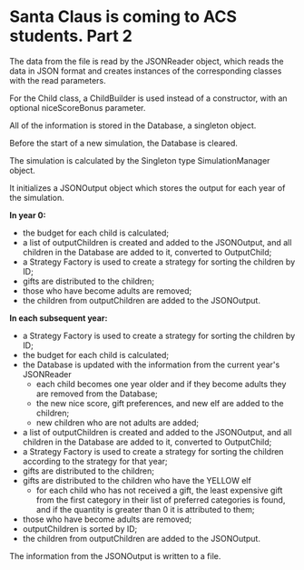 # Santa Claus is coming to ACS students. Part 2

The data from the file is read by the JSONReader object, which reads the data in JSON format and creates instances of the corresponding classes with the read parameters.

For the Child class, a ChildBuilder is used instead of a constructor, with an optional niceScoreBonus parameter.

All of the information is stored in the Database, a singleton object.

Before the start of a new simulation, the Database is cleared.

The simulation is calculated by the Singleton type SimulationManager object.

It initializes a JSONOutput object which stores the output for each year of the simulation.

**In year 0:**
- the budget for each child is calculated;
- a list of outputChildren is created and added to the JSONOutput, and all children in the Database are added to it, converted to OutputChild;
- a Strategy Factory is used to create a strategy for sorting the children by ID;
- gifts are distributed to the children;
- those who have become adults are removed;
- the children from outputChildren are added to the JSONOutput.

**In each subsequent year:**
- a Strategy Factory is used to create a strategy for sorting the children by ID;
- the budget for each child is calculated;
- the Database is updated with the information from the current year's JSONReader
    - each child becomes one year older and if they become adults they are removed from the Database;
    - the new nice score, gift preferences, and new elf are added to the children;
    - new children who are not adults are added;
- a list of outputChildren is created and added to the JSONOutput, and all children in the Database are added to it, converted to OutputChild;
- a Strategy Factory is used to create a strategy for sorting the children according to the strategy for that year;
- gifts are distributed to the children;
- gifts are distributed to the children who have the YELLOW elf
    - for each child who has not received a gift, the least expensive gift from the first category in their list of preferred categories is found, and if the quantity is greater than 0 it is attributed to them;
- those who have become adults are removed;
- outputChildren is sorted by ID;
- the children from outputChildren are added to the JSONOutput.

The information from the JSONOutput is written to a file.